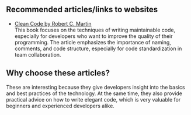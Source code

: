## Recommended articles/links to websites
- [Clean Code by Robert C. Martin](https://cleancoders.com/)  
This book focuses on the techniques of writing maintainable code, especially for developers who want to improve the quality of their programming. The article emphasizes the importance of naming, comments, and code structure, especially for code standardization in team collaboration.


## Why choose these articles?
These are interesting because they give developers insight into the basics and best practices of the technology. At the same time, they also provide practical advice on how to write elegant code, which is very valuable for beginners and experienced developers alike.
